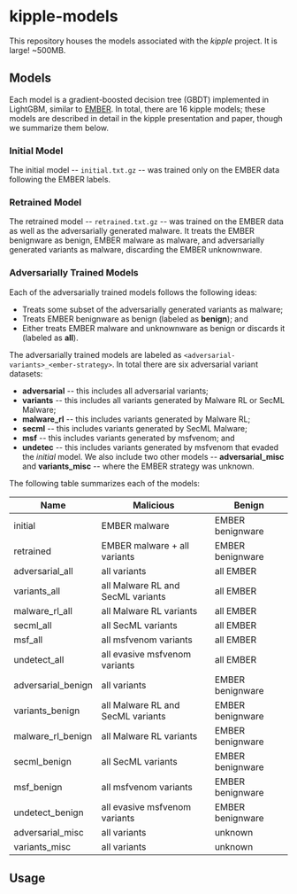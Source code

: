 # kipple-models
This repository houses the models associated with the _kipple_ project. It is large! ~500MB.

## Models ##
Each model is a gradient-boosted decision tree (GBDT) implemented in LightGBM, similar to [EMBER](https://github.com/elastic/ember). In total, there are 16 kipple models; these models are described in detail in the kipple presentation and paper, though we summarize them below.

### Initial Model ###
The initial model -- ```initial.txt.gz``` -- was trained only on the EMBER data following the EMBER labels.

### Retrained Model ###
The retrained model -- ```retrained.txt.gz``` -- was trained on the EMBER data as well as the adversarially generated malware. It treats the EMBER benignware as benign, EMBER malware as malware, and adversarially generated variants as malware, discarding the EMBER unknownware.

### Adversarially Trained Models ###
Each of the adversarially trained models follows the following ideas:

* Treats some subset of the adversarially generated variants as malware;
* Treats EMBER benignware as benign (labeled as **benign**); and
* Either treats EMBER malware and unknownware as benign or discards it (labeled as **all**).

The adversarially trained models are labeled as ```<adversarial-variants>_<ember-strategy>```. In total there are six adversarial variant datasets:
* **adversarial** -- this includes all adversarial variants;
* **variants** -- this includes all variants generated by Malware RL or SecML Malware;
* **malware_rl** -- this includes variants generated by Malware RL;
* **secml** -- this includes variants generated by SecML Malware;
* **msf** -- this includes variants generated by msfvenom; and
* **undetec** -- this includes variants generated by msfvenom that evaded the _initial_ model.
We also include two other models -- **adversarial_misc** and **variants_misc** -- where the EMBER strategy was unknown.

The following table summarizes each of the models:

| Name      | Malicious | Benign |
| ------------| ------------| ------------|
| initial | EMBER malware | EMBER benignware|
| retrained | EMBER malware + all variants | EMBER benignware|
| adversarial_all | all variants | all EMBER|
| variants_all | all Malware RL and SecML variants | all EMBER|
| malware_rl_all | all Malware RL variants | all EMBER|
| secml_all | all SecML variants| all EMBER|
| msf_all | all msfvenom variants| all EMBER|
| undetect_all | all evasive msfvenom variants| all EMBER|
| adversarial_benign | all variants | EMBER benignware|
| variants_benign | all Malware RL and SecML variants | EMBER benignware|
| malware_rl_benign | all Malware RL variants | EMBER benignware|
| secml_benign | all SecML variants| EMBER benignware|
| msf_benign | all msfvenom variants| EMBER benignware|
| undetect_benign | all evasive msfvenom variants| EMBER benignware|
| adversarial_misc | all variants | unknown |
| variants_misc | all variants | unknown |

## Usage ##
